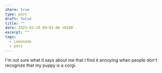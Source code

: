 ```yaml
---
share: true
type: post
draft: false
title: ""
date: 2023-03-10 09:03:06 +0100
excerpt: ""
tags:
  - Lemonade
  - pets
---
```


I'm not sure what it says about me that I find it annoying when people don't recognize that my puppy is a corgi.